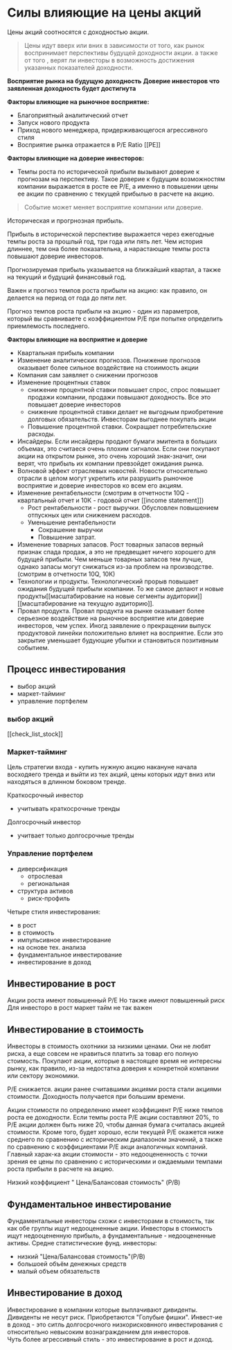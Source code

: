 # Силы влияющие на цены акций

 Цены акций соотносятся с доходностью акции.

 > Цены идут вверх или вних в зависимости от того, как рынок воспринимает перспективы будущей доходности акции. а также от того ,  верят ли инвесторы в возможность достижения указанных показателей доходности.

 **Восприятие рынка на будущую доходность**
 **Доверие инвесторов что заявленная доходность будет достигнута**

 **Факторы влияющие на рыночное восприятие:**
 - Благоприятный аналитический отчет
 - Запуск нового продукта
 - Приход нового менеджера, придерживающегося агрессивного стиля
 - Восприятие рынка отражается в P/E Ratio [[PE]]

 **Факторы влияющие на доверие инвесторов:**
 - Темпы роста по исторической прибыли вызывают доверие к прогнозам на перспективу. Такое доверие к будущим возможностям компании выражается в росте ее P/E, а именно в повышении цены ее акции по сравнению с текущей прибылью в расчете на акцию.

> Событие может меняет восприятие компании или доверие.


Историческая и прогрнозная прибыль.  
  
Прибыль в исторической перспективе выражается через ежегодные темпы роста за прошлый год, три года или пять лет.
Чем история длиннее, тем она более показательна, а нарастающие темпы роста повышают доверие инвесторов.  
  
Прогнозируемая прибыль указывается на ближайший квартал, а также на текущий и будущий финансовый год.  

Важен и прогноз темпов роста прибыли на акцию: как правило, он делается на период от года до пяти лет.
 
Прогноз темпов роста прибыли на акцию - один из параметров, который вы сравниваете с коэффициентом P/E при попытке определить приемлемость последнего. 

**Факторы влияющие на восприятие и доверие**
* Квартальная прибыль компании
* Изменение аналитических прогнозов. Понижение прогнозов оказывает более сильное воздействие на стоиимость акции
* Компания сам заявляет о снижении прогнозов
* Изменение процентных ставок
  * снижение процентной ставки повышает спрос, спрос повышает продажи компании, продажи повышают доходность. Все это повышает доверие инвесторов
  * снижение процентной ставки делает не выгодным приобретение долговых обязательств. Инвесторам выгоднее покупать акции
  * Повышение процентной ставки. Сокращает потребительские расходы. 
* Инсайдеры. Если инсайдеры продают бумаги эмитента в больших объемах, это считаеся очень плохим сигналом. Если они покупают акции на открытом рынке, это очень хороший знак-значит, они верят, что прибыль их компании превзойдет ожидания рынка. 
* Волновой эффект отраслевых новостей. Новости относительно отрасли в целом могут укрепить или разрушить рыночное восприятие и доверие инвесторов ко всем его акциям. 
* Изменение рентабельности (смотрим в отчетности 10Q - квартальный отчет и 10К - годовой отчет [[income statement]])
  * Рост рентабельности - рост выручки. Обусловлен повышением отпускных цен или снижением расходов.
  * Уменьшение рентабельности
    * Сокрашение выручки
    * Повышение затрат.
* Изменение товарных запасов. Рост товарных запасов верный признак спада продаж, а это не предвещает ничего хорошего для будущей прибыли. Чем меньше товарных запасов тем лучше, однако запасы могут снижаться из-за проблем на производстве. (смотрим в отчетности 10Q, 10К)
* Технологии и продукты. Технологический прорыв повышает ожидания будущей прибыли компании. То же самое делают и новые продукты[[масштабирование на новые сегменты аудитории]][[масштабирование на текущую аудиторию]]. 
* Провал продукта. Провал продукта на рынке оказывает более серьезное воздействие на рыночное восприятие или доверие инвесторов, чем успех. Иногд заявление о прекращении выпуск продуктовой линейки положительно влияет на восприятие. Если это закрытие уменьшает будующие убытки и становиться позитивным событием. 

 ## Процесс инвестирования
- выбор акций
- маркет-тайминг
- управление портфелем
  
### выбор акций
[[check_list_stock]]  

### Маркет-тайминг
Цель стратегии входа - купить нужную акцию накануне начала восходяего тренда и выйти из тех акций, цены которых идут вниз или находяться в длинном боковом тренде.

Краткосрочный инвестор
- учитывать краткосрочные тренды
  
Долгосрочный инвестор
- учитвает только долгосрочные тренды

 ### Управление портфелем
 - диверсификация
   - отрослевая
   - региональная
 - структура активов
   - риск-профиль

Четыре стиля инвестирования:
- в рост
- в стоимость 
- импульсивное инвестирование
- на основе тех. анализа
- фундаментальное инвестирование
- инвестирование в доход
  

 ## Инвестирование в рост

Акции роста имеют повышенный P/E
Но также имеют повышенный риск
Для инвесторо в рост маркет тайм не так важен

## Инвестирование в стоимость

Инвесторы в стоимость охотники за низкими ценами. Они не любят риска, а еще совсем не нравиться платить за товар его полную стоимость. Покупают акции, которые в настоящее время не интересны рынку, как правило, из-за недостатка доверия к конкретной компании или сектору экономики. 

P/E снижается. акции ранее считавшими акциями роста стали акциями стоимости. 
Доходность получается при большим времени.

Акции стоимости по определению имеет коэффициент P/E ниже темпов роста ее доходности.  Если темпы роста P/E акции составляют 20%, то P/E акции должен быть ниже 20, чтобы данная бумага считалась акцией стоимости. Кроме того, будет хорошо, если текущей  P/E окажется ниже среднего по сравнению с историческим диапазоном значений, а также по сравнению с коэффициентами P/E акци аналогичных компаний. 
Главный харак-ка акции стоимости - это недооцененность с точки зрения ее цены по сравнению с историческими и ождаемыми темпами роста прибыли в расчете на акцию.

Низкий коэффициент " Цена/Балансовая стоимость" (P/B)

## Фундаментальное инвестирование
Фундаментальные инвесторы схожи с инвесторами в стоимость, так как обе группы ищут недооцененные акции. Инвесторы в стоимость ищут недооцененную прибыль, а фундаментальные - недооцененные активы. 
Средне статистические фунд. инвесторы:
- низкий "Цена/Балансовая стоимость"(P/B)
- большоей объём денежных средств
- малый объем обязательств

## Инвестирование в доход
Инвестирование в компании которые выплачивают дивиденты. Дивиденты не несут риск. Приобретаются "Голубые фишки". Инвест-ие в доход - это ситль долгосрочного низкорисковнного инвестирования с относительно невысоким вознаграждением для инвесторов.  
Чуть более агрессивный стиль - это инвестирование в рост и доход. 

